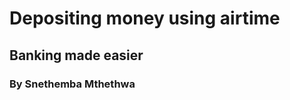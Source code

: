 
<html lang="en">
<head>
      <meta charset="UTF-8">
      <meta http-equiv="X-UA-Compatible" content="IE=edge">
	  <meta name="viewport" content="width=device-width, initial-scale=1.0">
	  <link rel="stylesheet" href="style.css" >
	  
 </head> 
 <body>
 
 <h1>Depositing money using airtime</h1>
 <h2>Banking made easier</h2>
 <h3>By Snethemba Mthethwa</h3>
 
	 
 
 </body>
 </html>
